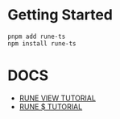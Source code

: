 # Getting Started
```shell
pnpm add rune-ts
npm install rune-ts
```

# DOCS
- [RUNE VIEW TUTORIAL](https://github.com/marpple/Rune/blob/main/docs/core/rune.View/%ED%8A%9C%ED%86%A0%EB%A6%AC%EC%96%BC.md)
- [RUNE $ TUTORIAL](https://github.com/marpple/Rune/blob/main/docs/core/rune.%24/%ED%8A%9C%ED%86%A0%EB%A6%AC%EC%96%BC.md)
